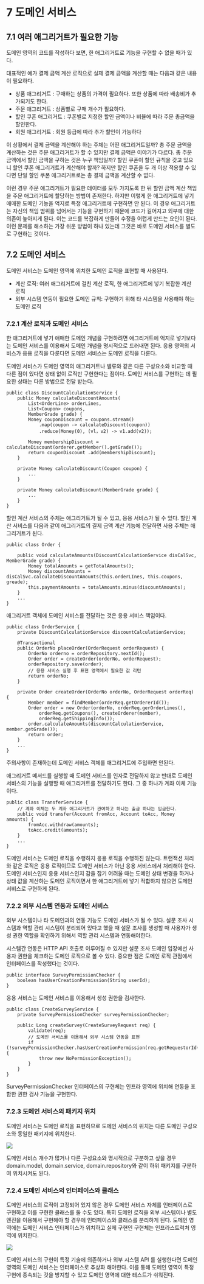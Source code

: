 # 7 도메인 서비스

## 7.1 여러 애그리거트가 필요한 기능
도메인 영역의 코드를 작성하다 보면, 한 애그리거트로 기능을 구현할 수 없을 때가 있다. 

대표적인 예가 결제 금액 계산 로직으로 실제 결제 금액을 계산할 때는 다음과 같은 내용이 필요하다.
* 상품 애그리거트 : 구매하는 상품의 가격이 필요하다. 또한 상품에 따라 배송비가 추가되기도 한다.
* 주문 애그리거트 : 상품별로 구매 개수가 필요하다.
* 할인 쿠폰 애그리거트 : 쿠폰별로 지정한 할인 금액이나 비율에 따라 주문 총금액을 할인한다.
* 회원 애그리거트 : 회원 등급에 따라 추가 할인이 가능하다

이 상황에서 결제 금액을 계산해야 하는 주체는 어떤 애그리거트일까? 총 주문 금액을 계산하는 것은 주문 애그리거트가 할 수 있지만 결제 금액은 이야기가 다르다. 총 주문 금액에서 할인 금액을 구하는 것은 누구 책임일까? 할인 쿠폰이 할인 규칙을 갖고 있으니 할인 쿠폰 애그리거트가 계산해야 할까? 하지만 할인 쿠폰을 두 개 이상 적용할 수 있다면 단일 할인 쿠폰 애그리거트로는 총 결제 금액을 계산할 수 없다.

이런 경우 주문 애그리거트가 필요한 데이터를 모두 가지도록 한 뒤 할인 금액 계산 책임을 주문 애그리거트에 할당하는 방법이 존재한다. 하지만 이렇게 한 애그리거트에 넣기 애매한 도메인 기능을 억지로 특정 애그리거트에 구현하면 안 된다. 이 경우 애그리거트는 자신의 책임 범위를 넘어서는 기능을 구현하기 때문에 코드가 길어지고 외부에 대한 의존이 높아지게 된다. 이는 코드를 복잡하게 만들어 수정을 어렵게 만드는 요인이 된다. 이런 문제를 해소하는 가장 쉬운 방법이 하나 있는데 그것은 바로 도메인 서비스를 별도로 구현하는 것이다.

## 7.2 도메인 서비스
도메인 서비스는 도메인 영역에 위치한 도메인 로직을 표현할 때 사용된다.
* 계산 로직: 여러 애그리거트에 걸친 계산 로직, 한 애그리거트에 넣기 복잡한 계산 로직
* 외부 시스템 연동이 필요한 도메인 규칙: 구현하기 위해 타 시스템을 사용해야 하는 도메인 로직

### 7.2.1 계산 로직과 도메인 서비스
한 애그리거트에 넣기 애매한 도메인 개념을 구현하려면 애그리거트에 억지로 넣기보다는 도메인 서비스를 이용해서 도메인 개념을 명시적으로 드러내면 된다. 응용 영역의 서비스가 응용 로직을 다룬다면 도메인 서비스는 도메인 로직을 다룬다.

도메인 서비스가 도메인 영역의 애그리거트나 밸류와 같은 다른 구성요소와 비교할 때
다른 점이 있다면 상태 없이 로직만 구현한다는 점이다. 도메인 서비스를 구현하는 데 필요한 상태는 다른 방법으로 전달 받는다.
```
public class DiscountCalculationService {
    public Money calculateDiscountAmounts(
        List<OrderLine> orderLines,
        List<Coupon> coupons,
        MemberGrade grade) {
        Money couponDiscount = coupons.stream()
            .map(coupon -> calculateDiscount(coupon))
            .reduce(Money(0), (vl，v2) -> v1.add(v2));
        
        Money membershipDiscount = calculateDiscount(orderer.getMember().getGrade());
        return couponDiscount .add(membershipDiscount);
    }

    private Money calculateDiscount(Coupon coupon) {
        ...
    }

    private Money calculateDiscount(MemberGrade grade) {
        ...
    }
}
```
할인 계산 서비스의 주체는 애그리거트가 될 수 있고, 응용 서비스가 될 수 있다. 할인 계산 서비스를 다음과 같이 애그리거트의 결제 금액 계산
기능에 전달하면 사용 주체는 애그리거트가 된다.
```
public class Order {

    public void calculateAmounts(DiscountCalculationService disCalSvc, MemberGrade grade) {
        Money totalAmounts = getTotalAmounts();
        Money discountAmounts = disCalSvc.calculateDiscountAmounts(this.orderLInes, this.coupons, greade);
        this.paymentAmounts = totalAmounts.minus(discountAmounts);
    }
    ...
}
```
애그리거트 객체에 도메인 서비스를 전달하는 것은 응용 서비스 책임이다.
```
public class OrderService {
    private DiscountCalculationService discountCalculationService;

    @Transactional
    public OrderNo placeOrder(OrderRequest orderRequest) {
        OrderNo orderno = orderRepository.nextId();
        Order order = createOrder(orderNo, orderRequest);
        orderRepository.save(order);
        // 응용 서비스 실행 후 표현 영역에서 필요한 값 리턴
        return orderNo;
    }

    private Order createOrder(OrderNo orderNo, OrderRequest orderReq) {
        Member member = findMember(orderReq.getOrdererId());
        Order order = new Order(orderNo, orderReq.gerOrderLines(),
            orderReq.getCoupons(), createOrderer(member),
            orderReq.getShippingInfo());
        order.calculateAmounts(discountCalculationService, member.getGrade());
        return order;
    }
    ...
}
```
주의사항이 존재하는데 도메인 서비스 객체를 애그리거트에 주입하면 안된다.

애그리거트 메서드를 실행할 때 도메인 서비스를 인자로 전달하지 않고 반대로 도메인 서비스의 기능을 실행할 때 애그리거트를 전달하기도 한다. 그 중 하나가 계좌 이체 기능이다.
```
public class TransferService {
    // 계좌 이체는 두 계좌 애그리거트가 관여하고 하나는 출금 하나는 입금한다.
    public void transfer(Account fromAcc, Account toAcc, Money amounts) {
        fromAcc.withdraw(amounts);
        toAcc.credit(amounts);
    }
    ...
}
```
도메인 서비스는 도메인 로직을 수행하지 응용 로직을 수행하진 않는다. 트랜잭션 처리와 같은 로직은 응용 로직이므로 도메인 서비스가 아닌 응용 서비스에서 처리해야 한다. 도메인 서비스인지 응용 서비스인지 감을 잡기 어려울 때는 도메인 상태 변경을 하거나 상태 값을 계산하는 도메인 로직이면서 한 애그리거트에 넣기 적합하지 않으면 도메인 서비스로 구현하게 된다.

### 7.2.2 외부 시스템 연동과 도메인 서비스
외부 시스템이나 타 도메인과의 연동 기능도 도메인 서비스가 될 수 있다. 설문 조사 시스템과 역할 관리 시스템이 분리되어 있다고 했을 때 설문 조사를 생성할 때 사용자가 생성 권한 역할을 확인하기 위해서 역할 관리 시스템과 연동해야한다.

시스템간 연동은 HTTP API 호출로 이루어질 수 있지만 설문 조사 도메인 입장에선 사용자 권한을 체크하는 도메인 로직으로 볼 수 있다. 중요한 점은 도메인 로직 관점에서 인터페이스를 작성했다는 것이다.
```
public interface SurveyPermissionChecker {
    boolean hasUserCreationPermission(String userId);
}
```
응용 서비스는 도메인 서비스를 이용해서 생성 권한을 검사한다.
```
public class CreateSurveyService {
    private SurveyPermissionChecker surveyPermissionChecker;

    public Long createSurvey(CreateSurveyRequest req) {
        validate(req);
        // 도메인 서비스를 이용해서 외부 시스템 연동을 표현
        if (!surveyPermissionChecker.hasUserCreationPermission(req.getRequestorId())) {
            throw new NoPermissionException();
        }
    }
}
```
SurveyPermissionChecker 인터페이스의 구현체는 인프라 영역에 위치해 연동을 포함한 권한 검사 기능을 구현한다.

### 7.2.3 도메인 서비스의 패키지 위치
도메인 서비스는 도메인 로직을 표현하므로 도메인 서비스의 위치는 다른 도메인 구성요소와 동일한 패키지에 위치한다.

<img src="./그림 7.1.png">

도메인 서비스 개수가 많거나 다른 구성요소와 명시적으로 구분하고 싶을 경우 domain.model,  domain.service, domain.repository와 같이 하위 패키지를 구분하여 위치시켜도 된다.

### 7.2.4 도메인 서비스의 인터페이스와 클래스
도메인 서비스의 로직이 고정되어 있지 않은 경우 도메인 서비스 자체를 인터페이스로 구현하고 이를 구현한 클래스를 둘 수도 있다. 특히 도메인 로직을 외부 시스템이나 별도 엔진을 이용해서 구현해야 할 경우에
인터페이스와 클래스를 분리하게 된다. 도메인 영역에는 도메인 서비스 인터페이스가 위치하고 실제 구현인 구현체는 인프라스트럭처 영역에 위치한다.

<img src="./그림 7.2.png">

도메인 서비스의 구현이 특정 기술에 의존하거나 외부 시스템 API 를 실행한다면 도메인 영역의 도메인 서비스는 인터페이스로 추상화 해야한다. 이를 통해 도메인 영역이 특정 구현에 종속되는 것을 방지할 수 있고
도메인 영역에 대한 테스트가 쉬워진다.
